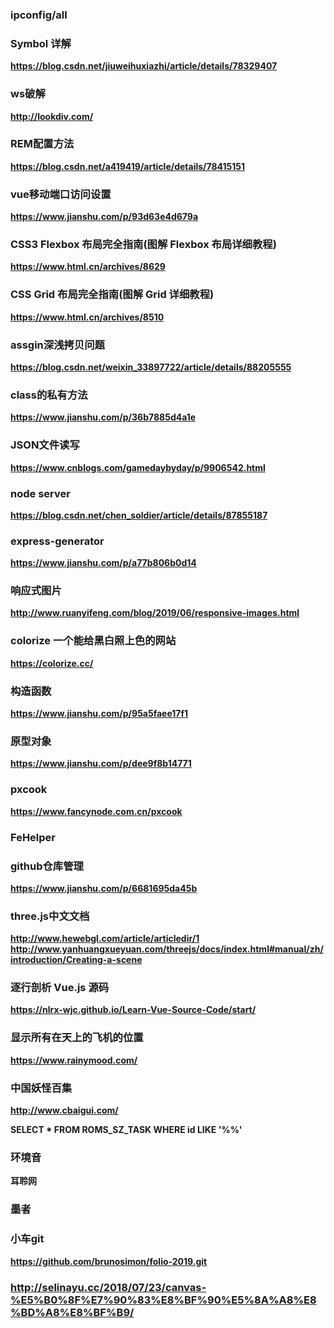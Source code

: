 ### ipconfig/all

### Symbol 详解
**https://blog.csdn.net/jiuweihuxiazhi/article/details/78329407**

### ws破解
**http://lookdiv.com/**

### REM配置方法
**https://blog.csdn.net/a419419/article/details/78415151**

### vue移动端口访问设置
**https://www.jianshu.com/p/93d63e4d679a**

### CSS3 Flexbox 布局完全指南(图解 Flexbox 布局详细教程)
**https://www.html.cn/archives/8629**

### CSS Grid 布局完全指南(图解 Grid 详细教程)
**https://www.html.cn/archives/8510**

### assgin深浅拷贝问题
**https://blog.csdn.net/weixin_33897722/article/details/88205555**

### class的私有方法
**https://www.jianshu.com/p/36b7885d4a1e**

### JSON文件读写
**https://www.cnblogs.com/gamedaybyday/p/9906542.html**

### node server
**https://blog.csdn.net/chen_soldier/article/details/87855187**

### express-generator
**https://www.jianshu.com/p/a77b806b0d14**

### 响应式图片
**http://www.ruanyifeng.com/blog/2019/06/responsive-images.html**

### colorize 一个能给黑白照上色的网站
**https://colorize.cc/**

### 构造函数
**https://www.jianshu.com/p/95a5faee17f1**

### 原型对象
**https://www.jianshu.com/p/dee9f8b14771**

### pxcook
**https://www.fancynode.com.cn/pxcook**

### FeHelper

### github仓库管理
**https://www.jianshu.com/p/6681695da45b**


### three.js中文文档
**http://www.hewebgl.com/article/articledir/1**
**http://www.yanhuangxueyuan.com/threejs/docs/index.html#manual/zh/introduction/Creating-a-scene**

### 逐行剖析 Vue.js 源码
**https://nlrx-wjc.github.io/Learn-Vue-Source-Code/start/**


### 显示所有在天上的飞机的位置
**https://www.rainymood.com/**


### 中国妖怪百集
**http://www.cbaigui.com/**


**SELECT * FROM ROMS_SZ_TASK WHERE id LIKE '%%'**


### 环境音
**耳聆网**

### 墨者


### 小车git
**https://github.com/brunosimon/folio-2019.git**


### http://selinayu.cc/2018/07/23/canvas-%E5%B0%8F%E7%90%83%E8%BF%90%E5%8A%A8%E8%BD%A8%E8%BF%B9/


